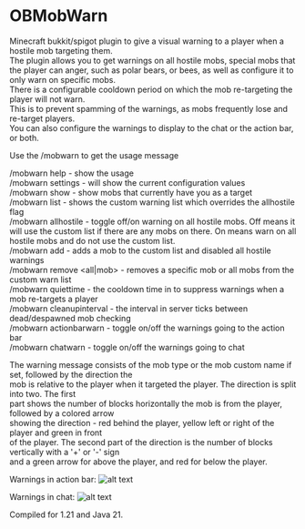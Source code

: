 # OBMobWarn
Minecraft bukkit/spigot plugin to give a visual warning to a player when a hostile mob targeting them.<br>
The plugin allows you to get warnings on all hostile mobs, special mobs that the player can anger, such<be>
as polar bears, or bees, as well as configure it to only warn on specific mobs.<br>
There is a configurable cooldown period on which the mob re-targeting the player will not warn.<br>
This is to prevent spamming of the warnings, as mobs frequently lose and re-target players.<br>
You can also configure the warnings to display to the chat or the action bar, or both.<br>

Use the /mobwarn to get the usage message<br>

/mobwarn help - show the usage<br>
/mobwarn settings - will show the current configuration values<br>
/mobwarn show - show mobs that currently have you as a target<br>
/mobwarn list - shows the custom warning list which overrides the allhostile flag<br>
/mobwarn allhostile - toggle off/on warning on all hostile mobs. Off means it will use the custom list if
there are any mobs on there. On means warn on all hostile mobs and do not use the custom list.<br>
/mobwarn add <mob> - adds a mob to the custom list and disabled all hostile warnings<br>
/mobwarn remove <all|mob> - removes a specific mob or all mobs from the custom warn list<br>
/mobwarn quiettime <seconds> - the cooldown time in  to suppress warnings when a mob re-targets a player<br>
/mobwarn cleanupinterval <ticks> - the interval in server ticks between dead/despawned mob checking<br>
/mobwarn actionbarwarn - toggle on/off the warnings going to the action bar<br>
/mobwarn chatwarn - toggle on/off the warnings going to chat<br>

The warning message consists of the mob type or the mob custom name if set, followed by the direction the<br>
mob is relative to the player when it targeted the player. The direction is split into two. The first<br>
part shows the number of blocks horizontally the mob is from the player, followed by a colored arrow<br>
showing the direction - red behind the player, yellow left or right of the player and green in front<br>
of the player. The second part of the direction is the number of blocks vertically with a '+' or '-' sign<br>
and a green arrow for above the player, and red for below the player.<br>

Warnings in action bar:
![alt text](https://ob-mc.net/repo/obmobwarn_actionbar.png)

Warnings in chat:
![alt text](https://ob-mc.net/repo/obmobwarn_chat.png)

Compiled for 1.21 and Java 21.
